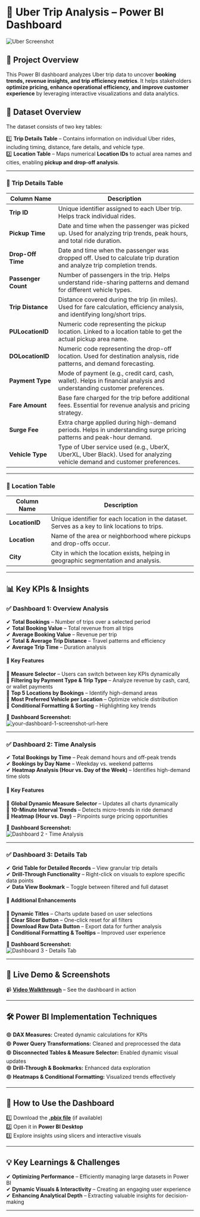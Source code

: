 # 🚖 Uber Trip Analysis – Power BI Dashboard  

![Uber Screenshot](https://github.com/jay-parab/Uber_Trip_Analysis/blob/main/Uber%20Trip%20Analysis%20Dashboard%20Screenshot.png?raw=true)

## 📌 Project Overview  
This Power BI dashboard analyzes Uber trip data to uncover **booking trends, revenue insights, and trip efficiency metrics**. It helps stakeholders **optimize pricing, enhance operational efficiency, and improve customer experience** by leveraging interactive visualizations and data analytics.  

## 📂 Dataset Overview  
The dataset consists of two key tables:  

1️⃣ **Trip Details Table** – Contains information on individual Uber rides, including timing, distance, fare details, and vehicle type.  
2️⃣ **Location Table** – Maps numerical **Location IDs** to actual area names and cities, enabling **pickup and drop-off analysis**.  

---

### 📄 **Trip Details Table**  
| Column Name        | Description  |
|--------------------|-------------|
| **Trip ID**       | Unique identifier assigned to each Uber trip. Helps track individual rides.  |
| **Pickup Time**   | Date and time when the passenger was picked up. Used for analyzing trip trends, peak hours, and total ride duration.  |
| **Drop-Off Time** | Date and time when the passenger was dropped off. Used to calculate trip duration and analyze trip completion trends.  |
| **Passenger Count** | Number of passengers in the trip. Helps understand ride-sharing patterns and demand for different vehicle types.  |
| **Trip Distance** | Distance covered during the trip (in miles). Used for fare calculation, efficiency analysis, and identifying long/short trips.  |
| **PULocationID** | Numeric code representing the pickup location. Linked to a location table to get the actual pickup area name.  |
| **DOLocationID** | Numeric code representing the drop-off location. Used for destination analysis, ride patterns, and demand forecasting.  |
| **Payment Type** | Mode of payment (e.g., credit card, cash, wallet). Helps in financial analysis and understanding customer preferences.  |
| **Fare Amount** | Base fare charged for the trip before additional fees. Essential for revenue analysis and pricing strategy.  |
| **Surge Fee** | Extra charge applied during high-demand periods. Helps in understanding surge pricing patterns and peak-hour demand.  |
| **Vehicle Type** | Type of Uber service used (e.g., UberX, UberXL, Uber Black). Used for analyzing vehicle demand and customer preferences.  |

---

### 📄 **Location Table**  
| Column Name  | Description  |
|-------------|-------------|
| **LocationID** | Unique identifier for each location in the dataset. Serves as a key to link locations to trips.  |
| **Location** | Name of the area or neighborhood where pickups and drop-offs occur.  |
| **City** | City in which the location exists, helping in geographic segmentation and analysis.  |

---
## 📊 Key KPIs & Insights  

### ✅ Dashboard 1: Overview Analysis  
✔ **Total Bookings** – Number of trips over a selected period  
✔ **Total Booking Value** – Total revenue from all trips  
✔ **Average Booking Value** – Revenue per trip  
✔ **Total & Average Trip Distance** – Travel patterns and efficiency  
✔ **Average Trip Time** – Duration analysis  

#### 🔹 Key Features  
🔸 **Measure Selector** – Users can switch between key KPIs dynamically  
🔸 **Filtering by Payment Type & Trip Type** – Analyze revenue by cash, card, or wallet payments  
🔸 **Top 5 Locations by Bookings** – Identify high-demand areas  
🔸 **Most Preferred Vehicle per Location** – Optimize vehicle distribution  
🔸 **Conditional Formatting & Sorting** – Highlighting key trends  

📸 **Dashboard Screenshot:**  
![your-dashboard-1-screenshot-url-here](https://github.com/jay-parab/Uber_Trip_Analysis/blob/main/Uber%20Trip%20Analysis%20Dashboard%20Screenshot.png?raw=true)

---

### ✅ Dashboard 2: Time Analysis  
✔ **Total Bookings by Time** – Peak demand hours and off-peak trends  
✔ **Bookings by Day Name** – Weekday vs. weekend patterns  
✔ **Heatmap Analysis (Hour vs. Day of the Week)** – Identifies high-demand time slots  

#### 🔹 Key Features  
🔸 **Global Dynamic Measure Selector** – Updates all charts dynamically  
🔸 **10-Minute Interval Trends** – Detects micro-trends in ride demand  
🔸 **Heatmap (Hour vs. Day)** – Pinpoints surge pricing opportunities  

📸 **Dashboard Screenshot:**  
![Dashboard 2 - Time Analysis](https://github.com/jay-parab/Uber_Trip_Analysis/blob/main/Uber%20Trip%20Analysis%20Dashboard%202%20Screenshot.png?raw=true)

---

### ✅ Dashboard 3: Details Tab  
✔ **Grid Table for Detailed Records** – View granular trip details  
✔ **Drill-Through Functionality** – Right-click on visuals to explore specific data points  
✔ **Data View Bookmark** – Toggle between filtered and full dataset  

#### 🔹 Additional Enhancements  
🔹 **Dynamic Titles** – Charts update based on user selections  
🔹 **Clear Slicer Button** – One-click reset for all filters  
🔹 **Download Raw Data Button** – Export data for further analysis  
🔹 **Conditional Formatting & Tooltips** – Improved user experience  

📸 **Dashboard Screenshot:**  
![Dashboard 3 - Details Tab](https://github.com/jay-parab/Uber_Trip_Analysis/blob/main/Uber%20Trip%20Analysis%20Dashboard%203%20Screenshot.png?raw=true)

---

## 🎥 Live Demo & Screenshots  
📹 **[Video Walkthrough](https://drive.google.com/file/d/1dg06iLdMwgeDxESQ33ix5Hs3BiSuPAFt/view?usp=sharing)** – See the dashboard in action  

---

## 🛠 Power BI Implementation Techniques  
🟢 **DAX Measures:** Created dynamic calculations for KPIs  
🟢 **Power Query Transformations:** Cleaned and preprocessed the data  
🟢 **Disconnected Tables & Measure Selector:** Enabled dynamic visual updates  
🟢 **Drill-Through & Bookmarks:** Enhanced data exploration  
🟢 **Heatmaps & Conditional Formatting:** Visualized trends effectively  

---

## 🚀 How to Use the Dashboard  
1️⃣ Download the **[.pbix file](your-file-link-here)** (if available)  
2️⃣ Open it in **Power BI Desktop**  
3️⃣ Explore insights using slicers and interactive visuals  

---

## 💡 Key Learnings & Challenges  
✔ **Optimizing Performance** – Efficiently managing large datasets in Power BI  
✔ **Dynamic Visuals & Interactivity** – Creating an engaging user experience  
✔ **Enhancing Analytical Depth** – Extracting valuable insights for decision-making  

---

